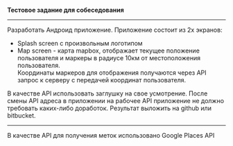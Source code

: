 **Тестовое задание для собеседования**
***
Разработать Андроид приложение. Приложение состоит из 2х экранов:  

* Splash screen с произвольным логотипом  
* Map screen - карта mapbox, отображает текущее положение пользователя и маркеры в радиусе 10км от местоположения пользователя.  
Координаты маркеров для отображения получаются через API запрос к серверу с передачей координат пользователя.  
  
В качестве API использовать заглушку на свое усмотрение. После смены API адреса в приложении на рабочее API приложение не должно требовать каких-либо доработок.
Результат выложить на github или bitbucket.  

***
В качестве API для получения меток использовано Google Places API
